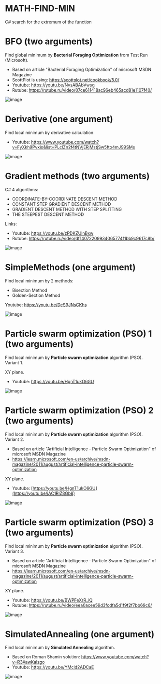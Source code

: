 # MATH-FIND-MIN
 C# search for the extremum of the function

# BFO (two arguments)

Find global minimum by **Bacterial Foraging Optimization** from Test Run (Microsoft).

- Based on article "Bacterial Foraging Optimization" of microsoft MSDN Magazine
- ScottPlot is using: https://scottplot.net/cookbook/5.0/
- Youtube: https://youtu.be/NvsABAbVwsg
- Rutube: https://rutube.ru/video/07ce611418ac96eb465acd81e1107f40/

![image](https://github.com/user-attachments/assets/6f055a95-d7df-4914-bf46-888756c2099a)


# Derivative (one argument)

Find local minimum by derivative calculation

- Youtube: https://www.youtube.com/watch?v=FyXkh9Pvxio&list=PLclZn2f4tNVjERjMstjSw5fto4mJ99SMs

![image](https://github.com/tltrus/MATH/assets/77125487/8fb1ac33-c5a3-43c3-b543-35d50610a803)


# Gradient methods (two arguments)

C# 4 algorithms:
- COORDINATE-BY-COORDINATE DESCENT METHOD
- CONSTANT STEP GRADIENT DESCENT METHOD
- GRADIENT DESCENT METHOD WITH STEP SPLITTING
- THE STEEPEST DESCENT METHOD

Links:
- Youtube: https://youtu.be/zPDKZUlnBxw
- Rutube: https://rutube.ru/video/df14072209934065774f1bb9c9617c8b/

![image](https://github.com/user-attachments/assets/84c1fd47-10aa-4b72-8b64-b5479aa9086d)


# SimpleMethods (one argument)

Find local minimum by 2 methods:
- Bisection Method
- Golden-Section Method

Youtube: https://youtu.be/DcS9JNsCKhs

![image](https://github.com/tltrus/MATH-FIND-MIN/assets/77125487/bbc8f6e3-0edd-4f07-899a-46cd079d5e72)


# Particle swarm optimization (PSO) 1 (two arguments)

Find local minimum by **Particle swarm optimization** algorithm (PSO).
Variant 1.

XY plane.

- Youtube: https://youtu.be/HgnT1ukO6GU

![image](https://github.com/tltrus/MATH-FIND-MIN/assets/77125487/819b28ce-4090-41b7-8ab4-d945066bc577)


# Particle swarm optimization (PSO) 2 (two arguments)

Find local minimum by **Particle swarm optimization** algorithm (PSO).
Variant 2.

- Based on article "Artificial Intelligence - Particle Swarm Optimization" of microsoft MSDN Magazine
- https://learn.microsoft.com/en-us/archive/msdn-magazine/2011/august/artificial-intelligence-particle-swarm-optimization

XY plane.

- Youtube: [https://youtu.be/HgnT1ukO6GU](https://youtu.be/jAC1RIZ8Gb8)

![image](https://github.com/tltrus/MATH-FIND-MIN/assets/77125487/cdb5bce9-fa54-4679-ae13-37bd79d727d0)


# Particle swarm optimization (PSO) 3 (two arguments)

Find local minimum by **Particle swarm optimization** algorithm (PSO).
Variant 3.

- Based on article "Artificial Intelligence - Particle Swarm Optimization" of microsoft MSDN Magazine
- https://learn.microsoft.com/en-us/archive/msdn-magazine/2011/august/artificial-intelligence-particle-swarm-optimization

XY plane.

- Youtube: https://youtu.be/BWPFeXrR_iQ
- Rutube: https://rutube.ru/video/eea0acee59d3fcdfa5d1f9f2f7bb69c6/

![image](https://github.com/user-attachments/assets/48b39a3d-fc80-4fbf-83af-48a631fb2b05)


# SimulatedAnnealing (one argument)

Find local minimum by **Simulated Annealing** algorithm.

- Based on Roman Shamin solution: https://www.youtube.com/watch?v=R3XawKalzgo
- Youtube: https://youtu.be/YMcld2ADCaE

![image](https://github.com/tltrus/MATH-FIND-MIN/assets/77125487/b706a253-fd60-4bdc-b145-772d612da220)


